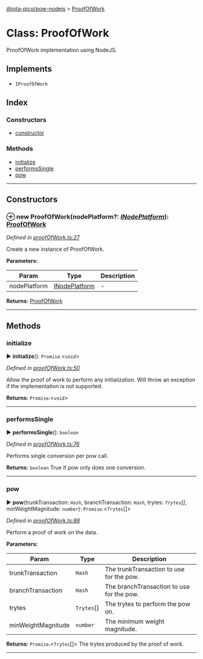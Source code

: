 [@iota-pico/pow-nodejs](../README.md) > [ProofOfWork](../classes/proofofwork.md)



# Class: ProofOfWork


ProofOfWork implementation using NodeJS.

## Implements

* `IProofOfWork`

## Index

### Constructors

* [constructor](proofofwork.md#constructor)


### Methods

* [initialize](proofofwork.md#initialize)
* [performsSingle](proofofwork.md#performssingle)
* [pow](proofofwork.md#pow)



---
## Constructors
<a id="constructor"></a>


### ⊕ **new ProofOfWork**(nodePlatform?: *[INodePlatform](../interfaces/inodeplatform.md)*): [ProofOfWork](proofofwork.md)


*Defined in [proofOfWork.ts:27](https://github.com/iotaeco/iota-pico-pow-nodejs/blob/49ae9a3/src/proofOfWork.ts#L27)*



Create a new instance of ProofOfWork.


**Parameters:**

| Param | Type | Description |
| ------ | ------ | ------ |
| nodePlatform | [INodePlatform](../interfaces/inodeplatform.md)   |  - |





**Returns:** [ProofOfWork](proofofwork.md)

---


## Methods
<a id="initialize"></a>

###  initialize

► **initialize**(): `Promise`.<`void`>



*Defined in [proofOfWork.ts:50](https://github.com/iotaeco/iota-pico-pow-nodejs/blob/49ae9a3/src/proofOfWork.ts#L50)*



Allow the proof of work to perform any initialization. Will throw an exception if the implementation is not supported.




**Returns:** `Promise`.<`void`>





___

<a id="performssingle"></a>

###  performsSingle

► **performsSingle**(): `boolean`



*Defined in [proofOfWork.ts:76](https://github.com/iotaeco/iota-pico-pow-nodejs/blob/49ae9a3/src/proofOfWork.ts#L76)*



Performs single conversion per pow call.




**Returns:** `boolean`
True if pow only does one conversion.






___

<a id="pow"></a>

###  pow

► **pow**(trunkTransaction: *`Hash`*, branchTransaction: *`Hash`*, trytes: *`Trytes`[]*, minWeightMagnitude: *`number`*): `Promise`.<`Trytes`[]>



*Defined in [proofOfWork.ts:88](https://github.com/iotaeco/iota-pico-pow-nodejs/blob/49ae9a3/src/proofOfWork.ts#L88)*



Perform a proof of work on the data.


**Parameters:**

| Param | Type | Description |
| ------ | ------ | ------ |
| trunkTransaction | `Hash`   |  The trunkTransaction to use for the pow. |
| branchTransaction | `Hash`   |  The branchTransaction to use for the pow. |
| trytes | `Trytes`[]   |  The trytes to perform the pow on. |
| minWeightMagnitude | `number`   |  The minimum weight magnitude. |





**Returns:** `Promise`.<`Trytes`[]>
The trytes produced by the proof of work.






___



